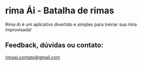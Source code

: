 # rima Ái - Batalha de rimas

Rima Ai é um aplicativo divertido e simples para treinar sua rima improvisada!

## Feedback, dúvidas ou contato:
rimaai.contato@gmail.com
